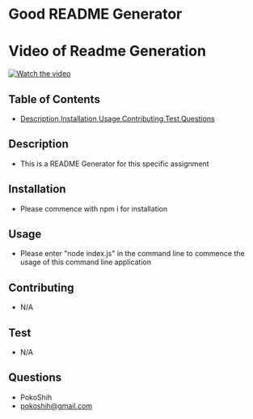 
# Good README Generator

# Video of Readme Generation
[![Watch the video](https://i.imgur.com/8893VA9.png)](https://youtu.be/cJb8c8z1tao)

## Table of Contents
* [Description](#description),[Installation](#installation),[Usage](#usage),[Contributing](#contributing),[Test](#test),[Questions](#question)

## Description
* This is a README Generator for this specific assignment

## Installation
* Please commence with npm i for installation

## Usage
* Please enter "node index.js" in the command line to commence the usage of this command line application

## Contributing
* N/A

## Test
* N/A

## Questions
* PokoShih
* pokoshih@gmail.com
